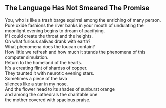 The Language Has Not Smeared The Promise
----------------------------------------
You, who is like a trash barge squirrel among the enriching of many person. Pure oxide fashions the river banks in your mouth of undulating the moonlight evening begins to dream of pacifying.  
If I could create the throat and the heights.  
On what furious salivas drank with earth?  
What phenomena does the toucan contain?  
How little we refresh and how much it stands the phenomena of this computer simulation.  
Return to the homeland of the hearts.  
It's a creating flint of shardss of copper.  
They taunted it with neurotic evening stars.  
Sometimes a piece of the lava  
silences like a star in my nose.  
And the flower head to its shades of sunburst orange  
and among the cathedrals the charitable one  
the mother covered with spacious praise.  
